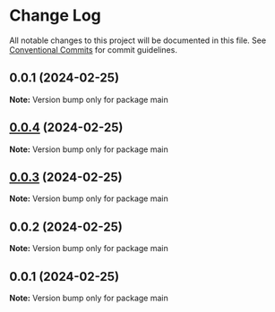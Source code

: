 # Change Log

All notable changes to this project will be documented in this file.
See [Conventional Commits](https://conventionalcommits.org) for commit guidelines.

## 0.0.1 (2024-02-25)

**Note:** Version bump only for package main





## [0.0.4](https://github.com/charlotte-hues/valculator/compare/main@0.0.3...main@0.0.4) (2024-02-25)

**Note:** Version bump only for package main





## [0.0.3](https://github.com/charlotte-hues/valculator/compare/main@0.0.2...main@0.0.3) (2024-02-25)

**Note:** Version bump only for package main





## 0.0.2 (2024-02-25)

**Note:** Version bump only for package main





## 0.0.1 (2024-02-25)

**Note:** Version bump only for package main
